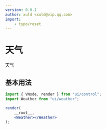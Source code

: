 ```yaml
---
version: 0.0.1
author: xuld <xuld@vip.qq.com>
import:
    - typo/reset
---
```

# 天气
天气

## 基本用法

```jsx demo
import { VNode, render } from "ui/control";
import Weather from "ui/weather";

render(
    __root__,
    <Weather></Weather>
);
```
